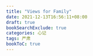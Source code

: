 ```yaml
---
title: "Views for Family"
date: 2021-12-13T16:56:11+08:00
draft: true
bookSearchExclude: true
categories: 心记
tags: 严肃
bookToC: true
---
```


